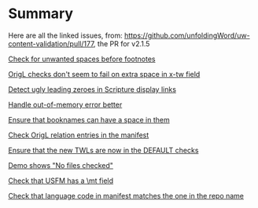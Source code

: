 # Summary
Here are all the linked issues, from:
https://github.com/unfoldingWord/uw-content-validation/pull/177, the PR for v2.1.5

 [Check for unwanted spaces before footnotes](https://github.com/unfoldingWord/uw-content-validation/issues/168)

 [OrigL checks don't seem to fail on extra space in x-tw field](https://github.com/unfoldingWord/uw-content-validation/issues/165)

 [Detect ugly leading zeroes in Scripture display links](https://github.com/unfoldingWord/uw-content-validation/issues/161)

 [Handle out-of-memory error better](https://github.com/unfoldingWord/uw-content-validation/issues/160)

 [Ensure that booknames can have a space in them](https://github.com/unfoldingWord/uw-content-validation/issues/156)

 [Check OrigL relation entries in the manifest](https://github.com/unfoldingWord/uw-content-validation/issues/180)

 [Ensure that the new TWLs are now in the DEFAULT checks](https://github.com/unfoldingWord/uw-content-validation/issues/181)

 [Demo shows "No files checked"](https://github.com/unfoldingWord/uw-content-validation/issues/182)

 [Check that USFM has a \mt field](https://github.com/unfoldingWord/uw-content-validation/issues/184)

 [Check that language code in manifest matches the one in the repo name](https://github.com/unfoldingWord/uw-content-validation/issues/185)